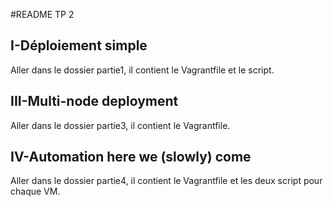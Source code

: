 #README TP 2

## I-Déploiement simple

Aller dans le dossier partie1, il contient le Vagrantfile et le script.

## III-Multi-node deployment

Aller dans le dossier partie3, il contient le Vagrantfile.

## IV-Automation here we (slowly) come

Aller dans le dossier partie4, il contient le Vagrantfile et les deux script pour chaque VM.